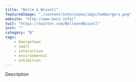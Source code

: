 ```yaml
---
title: "Belle & Wissell"
featuredImage: "./content/interviews/imgs/hamburgers.png"
website: "http://www.bwco.info/"
twit: "https://twitter.com/BelleandWissell"
inst: ""
category: "B"
tags:
    - Georgetown
    - small
    - interactive
    - environmental
    - exhibition
---
```


Description
